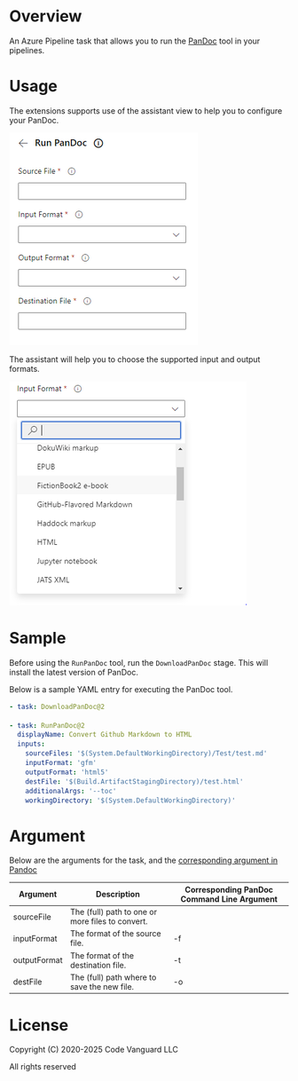 # Overview

An Azure Pipeline task that allows you to run the [PanDoc](https://pandoc.org/) tool in your pipelines.

# Usage
The extensions supports use of the assistant view to help you to configure your PanDoc.

![Assistant view](images/assistant.PNG)

The assistant will help you to choose the supported input and output formats.

![Format parameters](images/formats.PNG)

# Sample 

Before using the `RunPanDoc` tool, run the `DownloadPanDoc` stage. This will install the latest version of PanDoc.

Below is a sample YAML entry for executing the PanDoc tool.

```yaml
- task: DownloadPanDoc@2

- task: RunPanDoc@2
  displayName: Convert Github Markdown to HTML
  inputs:
    sourceFiles: '$(System.DefaultWorkingDirectory)/Test/test.md'
    inputFormat: 'gfm'
    outputFormat: 'html5'
    destFile: '$(Build.ArtifactStagingDirectory)/test.html'
    additionalArgs: '--toc'
    workingDirectory: '$(System.DefaultWorkingDirectory)'
```

# Argument

Below are the arguments for the task, and the [corresponding argument in Pandoc](https://pandoc.org/MANUAL.html#general-options)

| Argument     | Description                                      | Corresponding PanDoc Command Line Argument |
|--------------|--------------------------------------------------|--------------------------------------------|
| sourceFile   | The (full) path to one or more files to convert. |                                            |
| inputFormat  | The format of the source file.                   | -f                                         |
| outputFormat | The format of the destination file.              | -t                                         |
| destFile     | The (full) path where to save the new file.      | -o                                         |

# License 
Copyright (C) 2020-2025 Code Vanguard LLC

All rights reserved